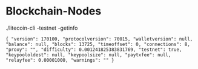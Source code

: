 # Blockchain-Nodes

./litecoin-cli -testnet -getinfo

`
{
  "version": 170100,
  "protocolversion": 70015,
  "walletversion": null,
  "balance": null,
  "blocks": 13725,
  "timeoffset": 0,
  "connections": 8,
  "proxy": "",
  "difficulty": 0.001241825383831769,
  "testnet": true,
  "keypoololdest": null,
  "keypoolsize": null,
  "paytxfee": null,
  "relayfee": 0.00001000,
  "warnings": ""
}
`
